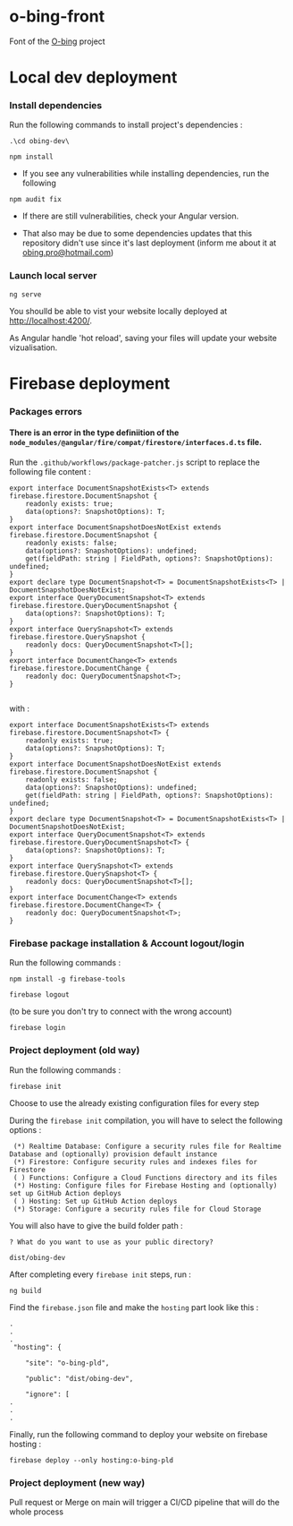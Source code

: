 # o-bing-front

Font of the [O-bing](https://o-bing-pld.web.app/) project

# Local dev deployment

### Install dependencies

Run the following commands to install project's dependencies :

```
.\cd obing-dev\
```

```
npm install
```

- If you see any vulnerabilities while installing dependencies, run the following 
```
npm audit fix
```

- If there are still vulnerabilities, check your Angular version.

- That also may be due to some dependencies updates that this repository didn't use since it's last deployment (inform me about it at [obing.pro@hotmail.com](obing.pro@hotmail.com))

### Launch local server

```
ng serve
```

You shoulld be able to vist your website locally deployed at [http://localhost:4200/](http://localhost:4200/).

As Angular handle 'hot reload', saving your files will update your website vizualisation.

# Firebase deployment

### Packages errors

#### There is an error in the type definiition of the ```node_modules/@angular/fire/compat/firestore/interfaces.d.ts``` file.

Run the ```.github/workflows/package-patcher.js``` script to replace the following file content : 

```
export interface DocumentSnapshotExists<T> extends firebase.firestore.DocumentSnapshot {
    readonly exists: true;
    data(options?: SnapshotOptions): T;
}
export interface DocumentSnapshotDoesNotExist extends firebase.firestore.DocumentSnapshot {
    readonly exists: false;
    data(options?: SnapshotOptions): undefined;
    get(fieldPath: string | FieldPath, options?: SnapshotOptions): undefined;
}
export declare type DocumentSnapshot<T> = DocumentSnapshotExists<T> | DocumentSnapshotDoesNotExist;
export interface QueryDocumentSnapshot<T> extends firebase.firestore.QueryDocumentSnapshot {
    data(options?: SnapshotOptions): T;
}
export interface QuerySnapshot<T> extends firebase.firestore.QuerySnapshot {
    readonly docs: QueryDocumentSnapshot<T>[];
}
export interface DocumentChange<T> extends firebase.firestore.DocumentChange {
    readonly doc: QueryDocumentSnapshot<T>;
}


```

with :

```
export interface DocumentSnapshotExists<T> extends firebase.firestore.DocumentSnapshot<T> {
    readonly exists: true;
    data(options?: SnapshotOptions): T;
}
export interface DocumentSnapshotDoesNotExist extends firebase.firestore.DocumentSnapshot {
    readonly exists: false;
    data(options?: SnapshotOptions): undefined;
    get(fieldPath: string | FieldPath, options?: SnapshotOptions): undefined;
}
export declare type DocumentSnapshot<T> = DocumentSnapshotExists<T> | DocumentSnapshotDoesNotExist;
export interface QueryDocumentSnapshot<T> extends firebase.firestore.QueryDocumentSnapshot<T> {
    data(options?: SnapshotOptions): T;
}
export interface QuerySnapshot<T> extends firebase.firestore.QuerySnapshot<T> {
    readonly docs: QueryDocumentSnapshot<T>[];
}
export interface DocumentChange<T> extends firebase.firestore.DocumentChange<T> {
    readonly doc: QueryDocumentSnapshot<T>;
}
```

### Firebase package installation & Account logout/login

Run the following commands :

```
npm install -g firebase-tools
```

```
firebase logout
```
(to be sure you don't try to connect with the wrong account)

```
firebase login
```

### Project deployment (old way)

Run the following commands :

```
firebase init
```

Choose to use the already existing configuration files for every step

During the ```firebase init``` compilation, you will have to select the following options :
```
 (*) Realtime Database: Configure a security rules file for Realtime Database and (optionally) provision default instance
 (*) Firestore: Configure security rules and indexes files for Firestore
 ( ) Functions: Configure a Cloud Functions directory and its files
 (*) Hosting: Configure files for Firebase Hosting and (optionally) set up GitHub Action deploys
 ( ) Hosting: Set up GitHub Action deploys
 (*) Storage: Configure a security rules file for Cloud Storage
```

You will also have to give the build folder path :

```? What do you want to use as your public directory?```
```
dist/obing-dev
```

After completing every ```firebase init``` steps, run :

```
ng build
```

Find the ```firebase.json``` file and make the ```hosting``` part look like this :
```
.
.
.
 "hosting": {
 
    "site": "o-bing-pld",
    
    "public": "dist/obing-dev",
    
    "ignore": [
.
.
.
```

Finally, run the following command to deploy your website on firebase hosting :

```
firebase deploy --only hosting:o-bing-pld
```

### Project deployment (new way)

Pull request or Merge on main will trigger a CI/CD pipeline that will do the whole process